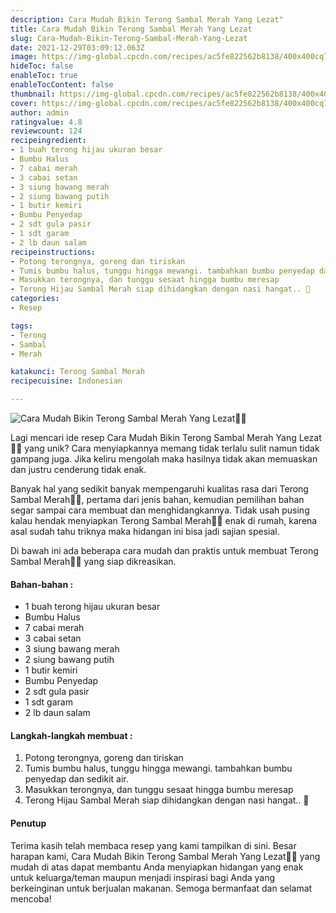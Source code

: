 ```yaml
---
description: Cara Mudah Bikin Terong Sambal Merah Yang Lezat"
title: Cara Mudah Bikin Terong Sambal Merah Yang Lezat
slug: Cara-Mudah-Bikin-Terong-Sambal-Merah-Yang-Lezat
date: 2021-12-29T03:09:12.063Z
image: https://img-global.cpcdn.com/recipes/ac5fe822562b8138/400x400cq70/photo.jpg
hideToc: false
enableToc: true
enableTocContent: false
thumbnail: https://img-global.cpcdn.com/recipes/ac5fe822562b8138/400x400cq70/photo.jpg
cover: https://img-global.cpcdn.com/recipes/ac5fe822562b8138/400x400cq70/photo.jpg
author: admin
ratingvalue: 4.8
reviewcount: 124
recipeingredient:
- 1 buah terong hijau ukuran besar
- Bumbu Halus
- 7 cabai merah
- 3 cabai setan
- 3 siung bawang merah
- 2 siung bawang putih
- 1 butir kemiri
- Bumbu Penyedap
- 2 sdt gula pasir
- 1 sdt garam
- 2 lb daun salam
recipeinstructions:
- Potong terongnya, goreng dan tiriskan
- Tumis bumbu halus, tunggu hingga mewangi. tambahkan bumbu penyedap dan sedikit air.
- Masukkan terongnya, dan tunggu sesaat hingga bumbu meresap
- Terong Hijau Sambal Merah siap dihidangkan dengan nasi hangat.. 🤗
categories:
- Resep

tags:
- Terong
- Sambal
- Merah

katakunci: Terong Sambal Merah
recipecuisine: Indonesian

---
```


![Cara Mudah Bikin Terong Sambal Merah Yang Lezat👩‍🍳](https://img-global.cpcdn.com/recipes/ac5fe822562b8138/400x400cq70/photo.jpg)

Lagi mencari ide resep Cara Mudah Bikin Terong Sambal Merah Yang Lezat👩‍🍳 yang unik? Cara menyiapkannya memang tidak terlalu sulit namun tidak gampang juga. Jika keliru mengolah maka hasilnya tidak akan memuaskan dan justru cenderung tidak enak.

Banyak hal yang sedikit banyak mempengaruhi kualitas rasa dari Terong Sambal Merah👩‍🍳, pertama dari jenis bahan, kemudian pemilihan bahan segar sampai cara membuat dan menghidangkannya. Tidak usah pusing kalau hendak menyiapkan Terong Sambal Merah👩‍🍳 enak di rumah, karena asal sudah tahu triknya maka hidangan ini bisa jadi sajian spesial.

Di bawah ini ada beberapa cara mudah dan praktis untuk membuat Terong Sambal Merah👩‍🍳 yang siap dikreasikan.

<!--inarticleads1-->

#### Bahan-bahan :

- 1 buah terong hijau ukuran besar
- Bumbu Halus
- 7 cabai merah
- 3 cabai setan
- 3 siung bawang merah
- 2 siung bawang putih
- 1 butir kemiri
- Bumbu Penyedap
- 2 sdt gula pasir
- 1 sdt garam
- 2 lb daun salam

<!--inarticleads2-->

#### Langkah-langkah membuat :

1. Potong terongnya, goreng dan tiriskan
1. Tumis bumbu halus, tunggu hingga mewangi. tambahkan bumbu penyedap dan sedikit air.
1. Masukkan terongnya, dan tunggu sesaat hingga bumbu meresap
1. Terong Hijau Sambal Merah siap dihidangkan dengan nasi hangat.. 🤗

#### Penutup

Terima kasih telah membaca resep yang kami tampilkan di sini. Besar harapan kami, Cara Mudah Bikin Terong Sambal Merah Yang Lezat👩‍🍳 yang mudah di atas dapat membantu Anda menyiapkan hidangan yang enak untuk keluarga/teman maupun menjadi inspirasi bagi Anda yang berkeinginan untuk berjualan makanan. Semoga bermanfaat dan selamat mencoba!